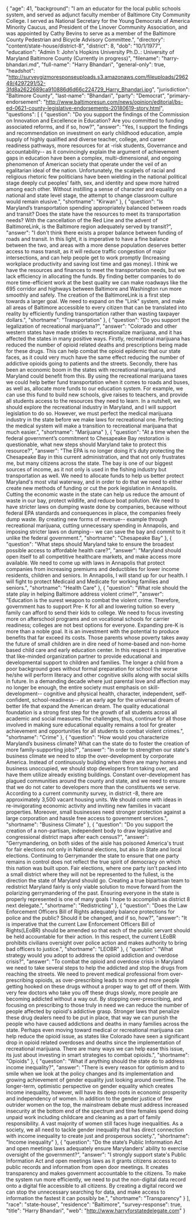 {
  "age": 41,
  "background": "I am an educator for the local public schools system, and served as adjunct faculty member of Baltimore City Community College.  I served as National Secretary for the Young Democrats of America Minority Caucus, and President of the Linover Community Association, and was appointed by Cathy Bevins to serve as a member of the Baltimore County Pedestrian and Bicycle Advisory Committee.",
  "directory": "content/state-house/district-8",
  "district": 8,
  "dob": "10/1/1977",
  "education": "Admin 1: John's Hopkins University  Ph.D..: University of Maryland Baltimore County (Currently in progress)",
  "filename": "harry-bhandari.md",
  "full-name": "Harry Bhandari",
  "general-only": true,
  "headshot": "http://surveygizmoresponseuploads.s3.amazonaws.com/fileuploads/296249/4297291/52-3fd8a2622689ca910886d6d66c224729_Harry_Bhandari.jpg",
  "jurisdiction": "Baltimore County",
  "last-name": "Bhandari",
  "party": "Democrat",
  "primary-endorsement": "http://www.baltimoresun.com/news/opinion/editorial/bs-ed-0621-county-legislative-endorsements-20180619-story.html",
  "questions": [
    {
      "question": "Do you support the findings of the Commission on Innovation and Excellence in Education? Are you committed to funding associated reforms, and if so, how?",
      "answer": "Yes, I support the findings  and recommendation on  investment on early childhood education, ample supply of highly qualified and diverse teacher, college, and career readiness pathways, more resources for at -risk students, Governance and accountability--  as it convincingly explain the argument of  achievement gaps in education have been a complex, multi-dimensional, and ongoing phenomenon of American society that operate under the veil of an egalitarian ideal of the nation.  Unfortunately, the scalpels of racial and religious rhetoric few politicians  have been wielding in the national political stage deeply cut peoples' faith, sex, and identity and spew more hatred among each other. Without instilling a sense of character and equality on a national and state level stage, the attempt to change classroom culture would remain elusive.",
      "shortname": "Kirwan"
    },
    {
      "question": "Is Maryland’s transportation spending appropriately balanced between roads and transit? Does the state have the resources to meet its transportation needs? With the cancellation of the Red Line and the advent of BaltimoreLink, is the Baltimore region adequately served by transit?",
      "answer": "I don't think there exists a proper balance between funding of roads and  transit.  In this light, it is imperative to have a fine balance between the two, and areas with a more dense population deserves better access to mass transit, as it will reduce traffic congestion of major intersections, and can help people get to work promptly (Increasing workplace productivity and saving lost time and gas money). I think we have the resources and finances to meet the transportation needs, but we  lack efficiency in allocating the funds. By finding better companies to do more time-efficient work at the best quality we can make roadways like the 695 corridor and highways between Baltimore and Washington run more smoothly and safely. The creation of the BaltimoreLink is a first step towards a larger goal. We need to expand on the \"Link\" system, and make all areas of Baltimore accessible to every citizen that can be translated into reality by efficiently funding transportation  rather than wasting taxpayer dollars.",
      "shortname": "Transportation"
    },
    {
      "question": "Do you support the legalization of recreational marijuana?",
      "answer": "Colorado and other western states have made strides to recreationalize marijuana, and it has affected the states in many positive ways. Firstly, recreational marijuana has reduced the number of opioid related deaths and prescriptions being made for these drugs. This can help combat the opioid epidemic that our state faces, as it could very much have the same effect reducing the number of addictive opioids going to patients and the streets. Secondly, there has been an economic boom in the states with recreational marijuana, and Maryland could benefit from this. By using the recreational marijuana taxes we could help better fund transportation when it comes to roads and buses, as well as, allocate more funds to our education system.  For example, we can use this fund to build new schools, give raises to teachers, and provide all students access to the resources they need to learn. In a nutshell, we should explore the recreational industry in Maryland, and I will support legislation to do so. However, we must perfect the medical marijuana industry in the state before we make laws for recreational one. Perfecting the medical system will make a transition to recreational marijuana that much easier.",
      "shortname": "Marijuana"
    },
    {
      "question": "At a time when the federal government’s commitment to Chesapeake Bay restoration is questionable, what new steps should Maryland take to protect this resource?",
      "answer": "The EPA is no longer doing it's duty protecting the Chesapeake Bay in this current administration, and that not only frustrates me, but many citizens across the state. The bay is one of our biggest sources of income, as it not only is used in the fishing industry but transportation as well. We need to allocate funds to help us better protect Maryland's most vital waterway, and in order to do that we need to either create new methods of funding or cut the pork legislation in Annapolis. Cutting the economic waste in the state can help us reduce the amount of waste in our bay, protect wildlife, and reduce boat pollution. We need to have stricter laws on dumping waste done by companies, because without federal EPA standards and consequences in place, the companies freely  dump waste. By creating new forms of revenue-- example through recreational marijuana, cutting unnecessary spending in Annapolis, and imposing stricter laws on dumping-- we can save the bay and commit to it unlike the federal government.",
      "shortname": "Chesapeake Bay"
    },
    {
      "question": "What steps should Maryland take to ensure the broadest possible access to affordable health care?",
      "answer": "Maryland should open itself to all competitive  healthcare markets, and make access more available. We need to come up with laws in Annapolis that protect companies from increasing premiums and deductibles for lower income residents, children and seniors. In Annapolis, I will stand up for our health. I will fight to protect Medicaid and Medicate for working families and seniors.",
      "shortname": "Health Care"
    },
    {
      "question": "What role should the state play in helping Baltimore address violent crime?",
      "answer": "Education is the surest weapon to combat the violent crime. Therefore, government  has to support  Pre- K for all and lowering tuition so every family can afford to send their kids to college.  We need to focus  investing more on afterschool  programs and  on  vocational schools for carrier readiness;  colleges are not best options for everyone.  Expanding pre-K is more than a noble goal. It is an investment with the potential to produce benefits that far exceed its costs.  Those parents whose poverty takes away the future of small children are in dire need of home-based and non-home based child care and early education center. In this respect it is imperative that like-minded organization partner to provide educational and developmental support to children and families. The longer a child from a poor background goes without formal preparation for school the worse he/she will perform literacy and other cognitive skills along with social skills in future. In a demanding decade where just parental love and affection may no longer be enough, the entire society must emphasis on skill-development-- cognitive and physical health, character, independent, self-confident, school-readiness-- at an early age for the universal dream of better life that  expand the American dream.  The  quality educational foundation is a strong first step for the growth of all students across all academic and social measures.The challenges, thus, continue for all those involved in making sure educational equality remains a tool for greater achievement and opportunities for all students to combat violent crimes.",
      "shortname": "Crime"
    },
    {
      "question": "How would you characterize Maryland’s business climate? What can the state do to foster the creation of more family-supporting jobs?",
      "answer": "In order to strengthen our state's business climate we need to stop the over-development by corporate America. Instead of continuously building when there are many homes and business unoccupied, we should stop developers from taking over, and have them utilize already existing buildings. Constant over-development has plagued communities around the county and state, and we need to ensure that we do not cater to developers more than the constituents we serve. According to a current community survey, in district -8,  there are approximately 3,500 vacant housing units. We should come with ideas in re-invigorating economic activity and inviting new families in vacant properties. Moreover, small businesses need stronger protection against a large corporation and hassle free access to government services.",
      "shortname": "Business Climate"
    },
    {
      "question": "Do you support the creation of a non-partisan, independent body to draw legislative and congressional district maps after each census?",
      "answer": "Gerrymandering, on both sides of the aisle has poisoned America's trust for fair elections not only in National elections, but also in State and local  elections. Continuing to Gerrymander the state to ensure that one party remains in control does not reflect the true spirit of democracy on which this nation was built upon. Fair elections, where one party isn't packed into a small district where they will not be represented to the fullest, is the direction the state of Maryland should go. Creating a true bipartisan team to redistrict Maryland fairly is only viable solution to move forward  from the polarizing gerrymandering of the past. Ensuring everyone in the state is properly represented is one of many goals I hope to accomplish as district 8 next delegate.",
      "shortname": "Redistricting"
    },
    {
      "question": "Does the Law Enforcement Officers Bill of Rights adequately balance protections for police and the public? Should it be changed, and if so, how?",
      "answer": "It is imperative that the current Law Enforcement Officers Bill of Rights(LEoBR) should be amended so that each of the public servant should be held accountable for their action.  In this respect, the current LEoBR  prohibits civilians oversight over police action and makes authority to bring bad officers to justice.",
      "shortname": "LEOBR"
    },
    {
      "question": "What strategy would you adopt to address the opioid addiction and overdose crisis?",
      "answer": "To combat the opioid and overdose crisis in Maryland we need to take several steps to help the addicted and stop the drugs from reaching the streets. We need to prevent medical professional from over-prescribing opioids, as over-prescribing leads to more and more people getting hooked on these drugs without a proper way to get off of them. With very few doctors who take you off these drugs slowly, more people are becoming addicted without a way out. By stopping over-prescribing, and focusing on prescribing to those truly in need we can reduce the number of people affected by opioid's addictive grasp. Stronger laws that penalize these drug dealers need to be put in place, that way we can punish the people who have caused addictions and deaths in many families across the state. Perhaps even moving toward medical or recreational marijuana can help reduce the opioid issue, as states like Colorado have seen a significant drop in opioid related overdoses and deaths since the implementation of recreational marijuana. There are many ways we can help ease this issue, its just about investing in smart strategies to combat opioids.",
      "shortname": "Opioids"
    },
    {
      "question": "What if anything should the state do to address income inequality?",
      "answer": "There  is every reason for optimism and to smile when we look at the policy changes and its implementation and growing achievement of gender equality just looking around overtime. The longer-term, optimistic perspective on gender equality which creates income inequality, however, will have its deep roots in economic prosperity and independency of women. In addition to the gender justice of few outrider women on the top, the mainstream debate must address increased insecurity at the bottom end of the spectrum and time females spend doing unpaid work including childcare and cleaning as a part of family responsibility. A vast majority of women  still faces huge inequalities. As a society, we all need to tackle gender inequality that has direct connection with income inequality to create just and prosperous society.",
      "shortname": "Income inequality"
    },
    {
      "question": "Do the state’s Public Information Act and open meetings laws adequately ensure Marylanders’ ability to exercise oversight of the government?",
      "answer": "I strongly support state's Public Information Act and open meetings laws as it grants citizens access to public records and information from open door meetings. It creates  transparency and makes government accountable to the citizens.  To make the system run more efficiently, we need to put the non-digital data record onto a digital file accessible to all citizens. By creating a digital record we can stop the unnecessary searching for data, and make access to information the fastest it can possibly be.",
      "shortname": "Transparency"
    }
  ],
  "race": "state-house",
  "residence": "Baltimore",
  "survey-response": true,
  "title": "Harry Bhandari",
  "web": "http://www.harryforstatedelegate.com"
}
